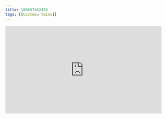 ```yaml
---
title: 188697562495
tags: [[Cocteau Twins]]
---
```

<iframe allow="accelerometer; autoplay; clipboard-write; encrypted-media; gyroscope; picture-in-picture" allowfullscreen="" frameborder="0" height="281" id="youtube_iframe" src="https://www.youtube.com/embed/SGPIFCTAugk?feature=oembed&amp;enablejsapi=1&amp;origin=https://safe.txmblr.com&amp;wmode=opaque" width="500"></iframe>